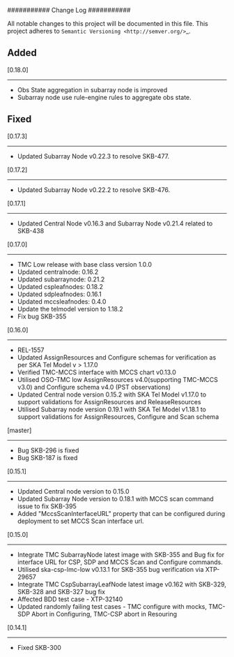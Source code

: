 ###########
Change Log
###########

All notable changes to this project will be documented in this file.
This project adheres to `Semantic Versioning <http://semver.org/>`_.

Added
-----
[0.18.0]
********
* Obs State aggregation in subarray node is improved
* Subarray node use rule-engine rules to aggregate obs state.

Fixed
-----
[0.17.3]
********
* Updated Subarray Node v0.22.3 to resolve SKB-477.

[0.17.2]
********
* Updated Subarray Node v0.22.2 to resolve SKB-476.

[0.17.1]
*********
* Updated Central Node v0.16.3 and Subarray Node v0.21.4 related to SKB-438

[0.17.0]
*********
* TMC Low release with base class version 1.0.0
* Updated centralnode: 0.16.2
* Updated subarraynode: 0.21.2
* Updated cspleafnodes: 0.18.2
* Updated sdpleafnodes: 0.16.1
* Updated mccsleafnodes: 0.4.0 
* Update the telmodel version to 1.18.2
* Fix bug SKB-355

[0.16.0]
*********
* REL-1557 
* Updated AssignResources and Configure schemas for verification as per SKA Tel Model v > 1.17.0
* Verified TMC-MCCS interface with MCCS chart v0.13.0
* Utilised OSO-TMC low AssignResources v4.0(supporting TMC-MCCS v3.0) and Configure schema v4.0 (PST observations)
* Updated Central node version 0.15.2 with SKA Tel Model v1.17.0 to support validations for AssignResources and       ReleaseResources
* Utilised Subarray node version 0.19.1 with SKA Tel Model v1.18.1 to support validations for AssignResources, Configure and Scan schema

[master]
*********
* Bug SKB-296 is fixed
* Bug SKB-187 is fixed

[0.15.1]
************
* Updated Central node version to 0.15.0
* Updated Subarray Node version to 0.18.1 with MCCS scan command issue to fix SKB-395
* Added "MccsScanInterfaceURL" property that can be configured during deployment to set MCCS Scan interface url.


[0.15.0]
************
* Integrate TMC SubarrayNode latest image with SKB-355 and Bug fix 
  for interface URL for CSP, SDP and MCCS Scan and Configure commands.
* Utilised ska-csp-lmc-low v0.13.1 for SKB-355 bug verification via XTP-29657
* Integrate TMC CspSubarrayLeafNode latest image v0.162 with SKB-329, SKB-328 and SKB-327 bug fix
* Affected BDD test case - XTP-32140
* Updated randomly failing test cases - TMC configure with mocks, TMC-SDP Abort in Configuring, TMC-CSP abort in Resouring

[0.14.1]
************
* Fixed SKB-300
